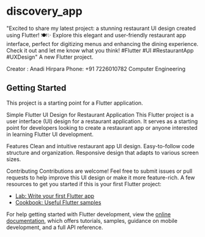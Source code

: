 # discovery_app

"Excited to share my latest project: a stunning restaurant UI design created using Flutter! 🍽️✨
Explore this elegant and user-friendly restaurant app interface, perfect for digitizing menus and
enhancing the dining experience. Check it out and let me know what you think! #Flutter #UI
#RestaurantApp #UXDesign"
A new Flutter project.

Creator : Anadi Hirpara
Phone: +91 7226010782
Computer Engineering

## Getting Started

This project is a starting point for a Flutter application.

Simple Flutter UI Design for Restaurant Application
This Flutter project is a user interface (UI) design for a restaurant application. It serves as a
starting point for developers looking to create a restaurant app or anyone interested in learning
Flutter UI development.

Features
Clean and intuitive restaurant app UI design.
Easy-to-follow code structure and organization.
Responsive design that adapts to various screen sizes.

Contributing
Contributions are welcome! Feel free to submit issues or pull requests to help improve this UI
design or make it more feature-rich.
A few resources to get you started if this is your first Flutter project:

- [Lab: Write your first Flutter app](https://docs.flutter.dev/get-started/codelab)
- [Cookbook: Useful Flutter samples](https://docs.flutter.dev/cookbook)

For help getting started with Flutter development, view the
[online documentation](https://docs.flutter.dev/), which offers tutorials,
samples, guidance on mobile development, and a full API reference.
